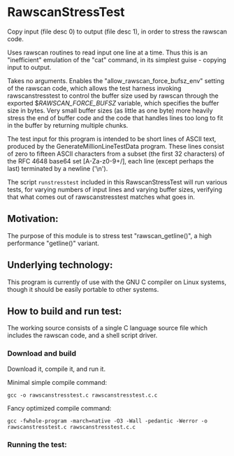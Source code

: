 # RawscanStressTest

Copy input (file desc 0) to output (file desc 1), in order
to stress the rawscan code.

Uses rawscan routines to read input one line at a time.
Thus this is an "inefficient" emulation of the "cat"
command, in its simplest guise - copying input to output.

Takes no arguments.  Enables the "allow_rawscan_force_bufsz_env"
setting of the rawscan code, which allows the test harness
invoking rawscanstresstest to control the buffer size used by
rawscan through the exported $_RAWSCAN_FORCE_BUFSZ_ variable,
which specifies the buffer size in bytes.  Very small buffer sizes
(as little as one byte) more heavily stress the end of buffer code
and the code that handles lines too long to fit in the buffer by
returning multiple chunks.

The test input for this program is intended to be short lines of
ASCII text, produced by the GenerateMillionLineTestData program.
These lines consist of zero to fifteen ASCII characters from a
subset (the first 32 characters) of the RFC 4648 base64 set
[A-Za-z0-9+/], each line (except perhaps the last) terminated by a
newline ('\n').

The script `runstresstest` included in this RawscanStressTest
will run various tests, for varying numbers of input lines
and varying buffer sizes, verifying that what comes out of
rawscanstresstest matches what goes in.

## Motivation:
The purpose of this module is to stress test "rawscan_getline()",
a high performance "getline()" variant.

## Underlying technology:
This program is currently of use with the GNU C compiler on Linux
systems, though it should be easily portable to other systems.

## How to build and run test:
The working source consists of a single C language source file
which includes the rawscan code, and a shell script driver.

### Download and build
Download it, compile it, and run it.

Minimal simple compile command:

  ```gcc -o rawscanstresstest.c rawscanstresstest.c.c```

Fancy optimized compile command:

```gcc -fwhole-program -march=native -O3 -Wall -pedantic -Werror -o rawscanstresstest.c rawscanstresstest.c.c```

### Running the test:
